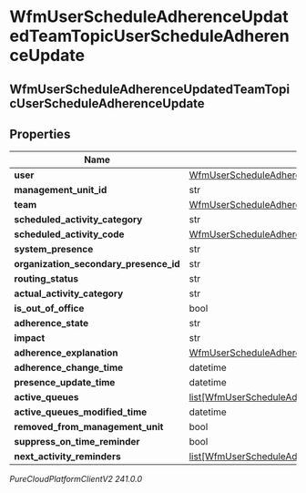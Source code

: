 # WfmUserScheduleAdherenceUpdatedTeamTopicUserScheduleAdherenceUpdate

## WfmUserScheduleAdherenceUpdatedTeamTopicUserScheduleAdherenceUpdate

## Properties

|Name | Type | Description | Notes|
|------------ | ------------- | ------------- | -------------|
| **user** | [WfmUserScheduleAdherenceUpdatedTeamTopicUserReference](WfmUserScheduleAdherenceUpdatedTeamTopicUserReference) |  | [optional] |
| **management_unit_id** | str |  | [optional] |
| **team** | [WfmUserScheduleAdherenceUpdatedTeamTopicUriReference](WfmUserScheduleAdherenceUpdatedTeamTopicUriReference) |  | [optional] |
| **scheduled_activity_category** | str |  | [optional] |
| **scheduled_activity_code** | [WfmUserScheduleAdherenceUpdatedTeamTopicActivityCodeReference](WfmUserScheduleAdherenceUpdatedTeamTopicActivityCodeReference) |  | [optional] |
| **system_presence** | str |  | [optional] |
| **organization_secondary_presence_id** | str |  | [optional] |
| **routing_status** | str |  | [optional] |
| **actual_activity_category** | str |  | [optional] |
| **is_out_of_office** | bool |  | [optional] |
| **adherence_state** | str |  | [optional] |
| **impact** | str |  | [optional] |
| **adherence_explanation** | [WfmUserScheduleAdherenceUpdatedTeamTopicRealTimeAdherenceExplanation](WfmUserScheduleAdherenceUpdatedTeamTopicRealTimeAdherenceExplanation) |  | [optional] |
| **adherence_change_time** | datetime |  | [optional] |
| **presence_update_time** | datetime |  | [optional] |
| **active_queues** | [list[WfmUserScheduleAdherenceUpdatedTeamTopicQueueReference]](WfmUserScheduleAdherenceUpdatedTeamTopicQueueReference) |  | [optional] |
| **active_queues_modified_time** | datetime |  | [optional] |
| **removed_from_management_unit** | bool |  | [optional] |
| **suppress_on_time_reminder** | bool |  | [optional] |
| **next_activity_reminders** | [list[WfmUserScheduleAdherenceUpdatedTeamTopicUserNextActivityReminder]](WfmUserScheduleAdherenceUpdatedTeamTopicUserNextActivityReminder) |  | [optional] |



_PureCloudPlatformClientV2 241.0.0_
